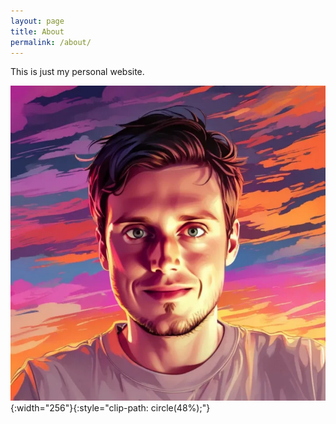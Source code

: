```yaml
---
layout: page
title: About
permalink: /about/
---
```

This is just my personal website.

![selfie](/assets/images/image.webp){:width="256"}{:style="clip-path: circle(48%);"}

